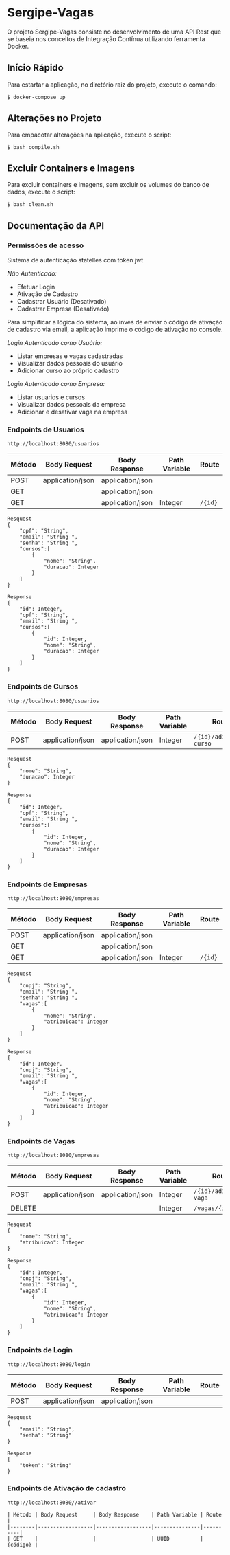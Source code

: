 # Sergipe-Vagas

O projeto Sergipe-Vagas consiste no desenvolvimento de uma API Rest que se baseia nos conceitos de Integração Contínua utilizando ferramenta Docker.


## Início Rápido

Para estartar a aplicação, no diretório raiz do projeto, execute o comando:

```$ docker-compose up ```


## Alterações no Projeto

Para empacotar alterações na aplicação, execute o script:

``` $ bash compile.sh ```


## Excluir Containers e Imagens

Para excluir containers e imagens, sem excluir os volumes do banco de dados, execute o script:

``` $ bash clean.sh ```



## Documentação da API

### Permissões de acesso

Sistema de autenticação statelles com token jwt


*Não Autenticado:*
- Efetuar Login
- Ativação de Cadastro
- Cadastrar Usuário (Desativado)
- Cadastrar Empresa (Desativado)

Para simplificar a lógica do sistema, ao invés de enviar o código de ativação de cadastro via email, a aplicação imprime o código de ativação no console.

*Login Autenticado como Usuário:*
- Listar empresas e vagas cadastradas
- Visualizar dados pessoais do usuário
- Adicionar curso ao próprio cadastro

*Login Autenticado como Empresa:*
- Listar usuarios e cursos
- Visualizar dados pessoais da empresa
- Adicionar e desativar vaga na empresa


### Endpoints de Usuarios
```
http://localhost:8080/usuarios
```

| Método | Body Request     | Body Response | Path Variable | Route            |
|--------|------------------|---------------|---------------|------------------|
| POST | application/json | application/json |               |                  |
| GET |                 |  application/json |               |                  |
| GET |                 |  application/json | Integer       | ```/{id}```      |


```
Resquest
{
    "cpf": "String",
    "email": "String ",
    "senha": "String ",
    "cursos":[
        {
            "nome": "String",
            "duracao": Integer
        }
    ]
}
```
```
Response
{
    "id": Integer,
    "cpf": "String",
    "email": "String ",
    "cursos":[
        {
            "id": Integer,
            "nome": "String",
            "duracao": Integer
        }
    ]
}
```
### Endpoints de Cursos
```
http://localhost:8080/usuarios
```

| Método | Body Request     | Body Response | Path Variable     | Route                       |
|--------|------------------|---------------|-------------------|-----------------------------|
| POST | application/json |  application/json | Integer         | ```/{id}/adicionar-curso``` |

```
Resquest
{
    "nome": "String",
    "duracao": Integer
}
```
```
Response
{
    "id": Integer,
    "cpf": "String",
    "email": "String ",
    "cursos":[
        {
            "id": Integer,
            "nome": "String",
            "duracao": Integer
        }
    ]
}
```

### Endpoints de Empresas

```
http://localhost:8080/empresas
```


| Método | Body Request     | Body Response | Path Variable | Route            |
|--------|------------------|---------------|---------------|------------------|
| POST | application/json | application/json |               |                  |
| GET |                 |  application/json |                |                  |
| GET |                 |  application/json | Integer        | ```/{id}```      |


```
Resquest
{
    "cnpj": "String",
    "email": "String ",
    "senha": "String ",
    "vagas":[
        {
            "nome": "String",
            "atribuicao": Integer
        }
    ]
}
```
```
Response
{
    "id": Integer,
    "cnpj": "String",
    "email": "String ",
    "vagas":[
        {
            "id": Integer,
            "nome": "String",
            "atribuicao": Integer
        }
    ]
}
```
### Endpoints de Vagas
```
http://localhost:8080/empresas
```

| Método | Body Request     | Body Response    | Path Variable     | Route                      |
|--------|------------------|------------------|-------------------|----------------------------|
| POST   | application/json | application/json | Integer           | ```/{id}/adicionar-vaga``` |
| DELETE |                  |                  | Integer           | ```/vagas/{idVaga}```      |

```
Resquest
{
    "nome": "String",
    "atribuicao": Integer
}
```
```
Response
{
    "id": Integer,
    "cnpj": "String",
    "email": "String ",
    "vagas":[
        {
            "id": Integer,
            "nome": "String",
            "atribuicao": Integer
        }
    ]
}
```

### Endpoints de Login
```
http://localhost:8080/login
```
| Método | Body Request     | Body Response    | Path Variable | Route |
|--------|------------------|------------------|---------------|-------|
| POST   | application/json | application/json |               |       |

```
Resquest
{
    "email": "String",
    "senha": "String"
}
```
```
Response
{
    "token": "String"
}
```

### Endpoints de Ativação de cadastro
```
http://localhost:8080//ativar
```
```
| Método | Body Request     | Body Response    | Path Variable | Route    |
|--------|------------------|------------------|---------------|----------|
| GET    |                  |                  | UUID          | {código} |

```
